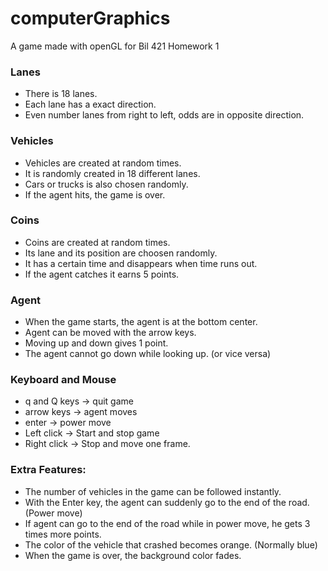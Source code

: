 # computerGraphics
A game made with openGL for Bil 421 Homework 1

### Lanes
- There is 18 lanes.
- Each lane has a exact direction.
- Even number lanes from right to left, odds are in opposite direction.

### Vehicles
- Vehicles are created at random times.
- It is randomly created in 18 different lanes.
- Cars or trucks is also chosen randomly.
- If the agent hits, the game is over.

### Coins
- Coins are created at random times.
- Its lane and its position are choosen randomly.
- It has a certain time and disappears when time runs out.
- If the agent catches it earns 5 points.

### Agent
- When the game starts, the agent is at the bottom center.
- Agent can be moved with the arrow keys.
- Moving up and down gives 1 point.
- The agent cannot go down while looking up. (or vice versa)

### Keyboard and Mouse
- q and Q keys  -> quit game
- arrow keys    -> agent moves
- enter         -> power move
- Left click    -> Start and stop game
- Right click   -> Stop and move one frame.


### Extra Features:
- The number of vehicles in the game can be followed instantly.
- With the Enter key, the agent can suddenly go to the end of the road. (Power move)
- If agent can go to the end of the road while in power move, he gets 3 times more points.
- The color of the vehicle that crashed becomes orange. (Normally blue)
- When the game is over, the background color fades.
